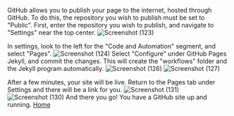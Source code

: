 GitHub allows you to publish your page to the internet, hosted through GitHub. To do this, the repository you wish to publish must be set to "Public".
First, enter the repository you wish to publish, and navigate to "Settings" near the top center. ![Screenshot (123)](https://github.com/BDBluhm/INFOTC-1600-Final/assets/116319535/dd0a122f-105d-46f3-9b18-347e4cafad25)

In settings, look to the left for the "Code and Automation" segment, and select "Pages".
![Screenshot (124)](https://github.com/BDBluhm/INFOTC-1600-Final/assets/116319535/8dabab9c-5460-4cec-90ec-0cbc2e94d281)
Select "Configure" under GitHub Pages Jekyll, and commit the changes. This will create the "workflows" folder and the Jekyll program automatically.
![Screenshot (126)](https://github.com/BDBluhm/INFOTC-1600-Final/assets/116319535/a82f261c-9b14-4cac-97f6-79429514352c)
![Screenshot (127)](https://github.com/BDBluhm/INFOTC-1600-Final/assets/116319535/b92dd493-8059-425b-bedc-1bcac08260d8)

After a few minutes, your site will be live. Return to the Pages tab under Settings and there will be a link for you.
![Screenshot (131)](https://github.com/BDBluhm/INFOTC-1600-Final/assets/116319535/0bd2a60d-b140-4dde-96ec-411ead32ca57)
![Screenshot (130)](https://github.com/BDBluhm/INFOTC-1600-Final/assets/116319535/009c5ce9-dd7c-409d-b074-a51e2576005c)
And there you go! You have a GitHub site up and running.
[Home](README.md)
